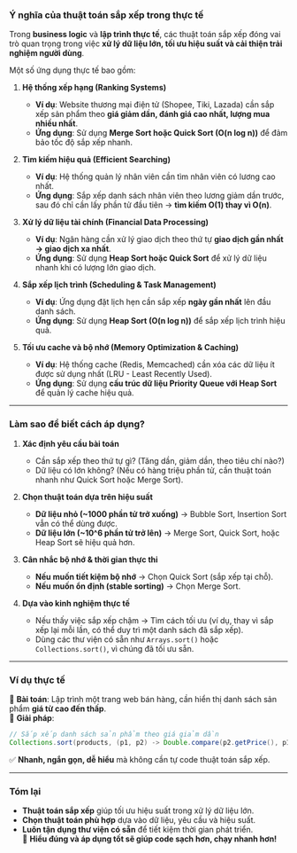 ### **Ý nghĩa của thuật toán sắp xếp trong thực tế**
Trong **business logic** và **lập trình thực tế**, các thuật toán sắp xếp đóng vai trò quan trọng trong việc **xử lý dữ liệu lớn, tối ưu hiệu suất và cải thiện trải nghiệm người dùng**.

Một số ứng dụng thực tế bao gồm:

1. **Hệ thống xếp hạng (Ranking Systems)**
    - **Ví dụ**: Website thương mại điện tử (Shopee, Tiki, Lazada) cần sắp xếp sản phẩm theo **giá giảm dần, đánh giá cao nhất, lượng mua nhiều nhất**.
    - **Ứng dụng**: Sử dụng **Merge Sort hoặc Quick Sort (O(n log n))** để đảm bảo tốc độ sắp xếp nhanh.

2. **Tìm kiếm hiệu quả (Efficient Searching)**
    - **Ví dụ**: Hệ thống quản lý nhân viên cần tìm nhân viên có lương cao nhất.
    - **Ứng dụng**: Sắp xếp danh sách nhân viên theo lương giảm dần trước, sau đó chỉ cần lấy phần tử đầu tiên → **tìm kiếm O(1) thay vì O(n)**.

3. **Xử lý dữ liệu tài chính (Financial Data Processing)**
    - **Ví dụ**: Ngân hàng cần xử lý giao dịch theo thứ tự **giao dịch gần nhất -> giao dịch xa nhất**.
    - **Ứng dụng**: Sử dụng **Heap Sort hoặc Quick Sort** để xử lý dữ liệu nhanh khi có lượng lớn giao dịch.

4. **Sắp xếp lịch trình (Scheduling & Task Management)**
    - **Ví dụ**: Ứng dụng đặt lịch hẹn cần sắp xếp **ngày gần nhất** lên đầu danh sách.
    - **Ứng dụng**: Sử dụng **Heap Sort (O(n log n))** để sắp xếp lịch trình hiệu quả.

5. **Tối ưu cache và bộ nhớ (Memory Optimization & Caching)**
    - **Ví dụ**: Hệ thống cache (Redis, Memcached) cần xóa các dữ liệu ít được sử dụng nhất (LRU - Least Recently Used).
    - **Ứng dụng**: Sử dụng **cấu trúc dữ liệu Priority Queue với Heap Sort** để quản lý cache hiệu quả.

---

### **Làm sao để biết cách áp dụng?**
1. **Xác định yêu cầu bài toán**
    - Cần sắp xếp theo thứ tự gì? (Tăng dần, giảm dần, theo tiêu chí nào?)
    - Dữ liệu có lớn không? (Nếu có hàng triệu phần tử, cần thuật toán nhanh như Quick Sort hoặc Merge Sort).

2. **Chọn thuật toán dựa trên hiệu suất**
    - **Dữ liệu nhỏ (~1000 phần tử trở xuống)** → Bubble Sort, Insertion Sort vẫn có thể dùng được.
    - **Dữ liệu lớn (~10^6 phần tử trở lên)** → Merge Sort, Quick Sort, hoặc Heap Sort sẽ hiệu quả hơn.

3. **Cân nhắc bộ nhớ & thời gian thực thi**
    - **Nếu muốn tiết kiệm bộ nhớ** → Chọn Quick Sort (sắp xếp tại chỗ).
    - **Nếu muốn ổn định (stable sorting)** → Chọn Merge Sort.

4. **Dựa vào kinh nghiệm thực tế**
    - Nếu thấy việc sắp xếp chậm → Tìm cách tối ưu (ví dụ, thay vì sắp xếp lại mỗi lần, có thể duy trì một danh sách đã sắp xếp).
    - Dùng các thư viện có sẵn như `Arrays.sort()` hoặc `Collections.sort()`, vì chúng đã tối ưu sẵn.

---

### **Ví dụ thực tế**
🔹 **Bài toán**: Lập trình một trang web bán hàng, cần hiển thị danh sách sản phẩm **giá từ cao đến thấp**.  
🔹 **Giải pháp**:
```java
// Sắp xếp danh sách sản phẩm theo giá giảm dần
Collections.sort(products, (p1, p2) -> Double.compare(p2.getPrice(), p1.getPrice()));
```
✅ **Nhanh, ngắn gọn, dễ hiểu** mà không cần tự code thuật toán sắp xếp.

---

### **Tóm lại**
- **Thuật toán sắp xếp** giúp tối ưu hiệu suất trong xử lý dữ liệu lớn.
- **Chọn thuật toán phù hợp** dựa vào dữ liệu, yêu cầu và hiệu suất.
- **Luôn tận dụng thư viện có sẵn** để tiết kiệm thời gian phát triển.  
  🚀 **Hiểu đúng và áp dụng tốt sẽ giúp code sạch hơn, chạy nhanh hơn!**